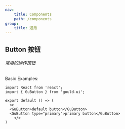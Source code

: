 ```yaml
---
nav:
    title: Components
    path: /components
group:
    title: 通用
---
```



## Button 按钮
###### 常用的操作按钮

Basic Examples:

```tsx
import React from 'react';
import { GuButton } from 'gould-ui';

export default () => (
  <>
  <GuButton>default button</GuButton>
  <GuButton type="primary">primary button</GuButton>
    </>
)
```

